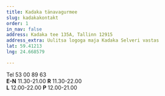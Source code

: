 ```yaml
---
title: Kadaka tänavagurmee
slug: kadakakontakt
order: 1
in_nav: false
address: Kadaka tee 135A, Tallinn 12915
address_extra: Uulitsa logoga maja Kadaka Selveri vastas
lat: 59.41213
lng: 24.668579

---
```

Tel 53 00 89 63    
**E-N** 11.30-21.00 **R** 11.30-22.00    
**L** 12.00-22.00 **P** 12.00-21.00